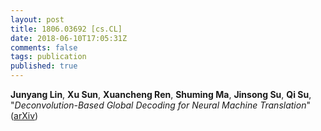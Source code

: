```yaml
---
layout: post
title: 1806.03692 [cs.CL]
date: 2018-06-10T17:05:31Z
comments: false
tags: publication
published: true
---
```


<b>Junyang Lin</b>, <b>Xu Sun</b>, <b>Xuancheng Ren</b>, <b>Shuming Ma</b>, <b>Jinsong Su</b>, <b>Qi Su</b>, "<i>Deconvolution-Based Global Decoding for Neural Machine Translation</i>" ([arXiv](http://arxiv.org/abs/1806.03692v1))
